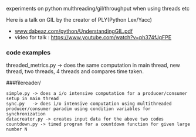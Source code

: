 experiments on python multhreading/gil/throughput when using threads etc

Here is a talk on GIL by the creator of PLY(Python Lex/Yacc)
   - www.dabeaz.com/python/UnderstandingGIL.pdf
   - video for talk : https://www.youtube.com/watch?v=ph374fJqFPE

### code examples

threaded_metrics.py -> does the same computation in main thread, new thread, two threads, 4 threads and compares time taken.

###filereader/

    simple.py -> does a i/o intensive computation for a producer/consumer setup in main thread
    sync.py   -> does i/o intensive computation using multithreaded producer/consumer paradim using condition variables for synchronization 
    datacreator.py -> creates input data for the above two codes
    countdown.py -> timed program for a countdown function for given large number N
